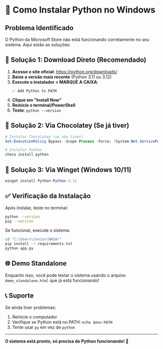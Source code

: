 # 🐍 Como Instalar Python no Windows

## Problema Identificado
O Python da Microsoft Store não está funcionando corretamente no seu sistema. Aqui estão as soluções:

## 🚀 Solução 1: Download Direto (Recomendado)

1. **Acesse o site oficial**: https://python.org/downloads/
2. **Baixe a versão mais recente** (Python 3.11 ou 3.12)
3. **Execute o instalador** e **MARQUE A CAIXA**:
   ```
   ✅ Add Python to PATH
   ```
4. **Clique em "Install Now"**
5. **Reinicie o terminal/PowerShell**
6. **Teste**: `python --version`

## 🔧 Solução 2: Via Chocolatey (Se já tiver)

```powershell
# Instalar Chocolatey (se não tiver)
Set-ExecutionPolicy Bypass -Scope Process -Force; [System.Net.ServicePointManager]::SecurityProtocol = [System.Net.ServicePointManager]::SecurityProtocol -bor 3072; iex ((New-Object System.Net.WebClient).DownloadString('https://community.chocolatey.org/install.ps1'))

# Instalar Python
choco install python
```

## 🔧 Solução 3: Via Winget (Windows 10/11)

```powershell
winget install Python.Python.3.12
```

## ✅ Verificação da Instalação

Após instalar, teste no terminal:

```bash
python --version
pip --version
```

Se funcionar, execute o sistema:

```bash
cd "C:\Users\Junior\NASA!"
pip install -r requirements.txt
python app.py
```

## 🌐 Demo Standalone

Enquanto isso, você pode testar o sistema usando o arquivo `demo_standalone.html` que já está funcionando!

## 📞 Suporte

Se ainda tiver problemas:
1. Reinicie o computador
2. Verifique se Python está no PATH: `echo $env:PATH`
3. Tente usar `py` em vez de `python`

---
**O sistema está pronto, só precisa do Python funcionando! 🎉**
